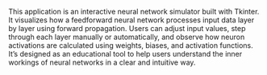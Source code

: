 This application is an interactive neural network simulator built with Tkinter.
It visualizes how a feedforward neural network processes input data layer by layer using forward propagation.
Users can adjust input values, step through each layer manually or automatically, and observe how neuron activations are calculated using weights, biases, and activation functions.
It’s designed as an educational tool to help users understand the inner workings of neural networks in a clear and intuitive way.

